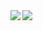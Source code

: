 <img align="left" src="https://github-readme-stats.vercel.app/api?username=relsa228&theme=tokyonight&show_icons=true" />
<img align="left" src="https://github-readme-stats.vercel.app/api/top-langs/?username=relsa228&layout=compact&theme=tokyonight" />
